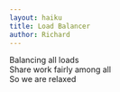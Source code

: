 ```yaml
---
layout: haiku
title: Load Balancer
author: Richard
---
```


Balancing all loads<br>
Share work fairly among all<br>
So we are relaxed<br>
